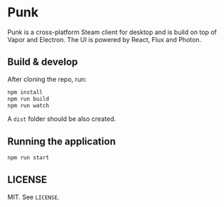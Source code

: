 # Punk

Punk is a cross-platform Steam client for desktop and is build on top of Vapor and Electron. The UI is powered by React, Flux and Photon.

## Build & develop

After cloning the repo, run:

```sh
npm install
npm run build
npm run watch
```

A `dist` folder should be also created.

## Running the application

```sh
npm run start
```

## LICENSE

MIT. See `LICENSE`.
